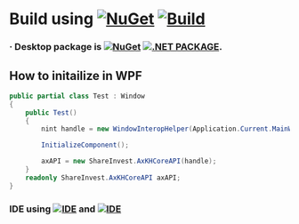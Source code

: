 # Build using  [![NuGet](https://img.shields.io/badge/NuGet-004880?style=plastic&logoColor=white&logo=nuget)](https://www.nuget.org/packages/ShareInvest.OpenAPI.Core) [![Build](https://img.shields.io/badge/GitHub%20Actions-2088FF?style=plastic&logoColor=white&logo=githubactions)](https://docs.github.com)
### · Desktop package is [![NuGet](https://img.shields.io/nuget/v/ShareInvest.OpenAPI.Core?label=NuGet&style=plastic&logo=nuget&color=004880)](https://www.nuget.org/packages/ShareInvest.OpenAPI.Core) [![.NET PACKAGE](https://github.com/Share-Invest/Algorithmic-Trading-Package/actions/workflows/package-desktop.yml/badge.svg?event=push)](https://github.com/Share-Invest/Algorithmic-Trading-Package/actions/workflows/package-desktop.yml).
## How to initailize in WPF

```C#
public partial class Test : Window
{
    public Test()
    {
        nint handle = new WindowInteropHelper(Application.Current.MainWindow).EnsureHandle();

        InitializeComponent();

        axAPI = new ShareInvest.AxKHCoreAPI(handle);
    }
    readonly ShareInvest.AxKHCoreAPI axAPI;
}
```
### IDE using [![IDE](https://img.shields.io/badge/Visual%20Studio-5C2D91?style=plastic&logoColor=white&logo=visualstudio)](https://visualstudio.microsoft.com) and [![IDE](https://img.shields.io/badge/VS%20Code-007ACC?style=plastic&logoColor=white&logo=visualstudiocode)](https://code.visualstudio.com)
